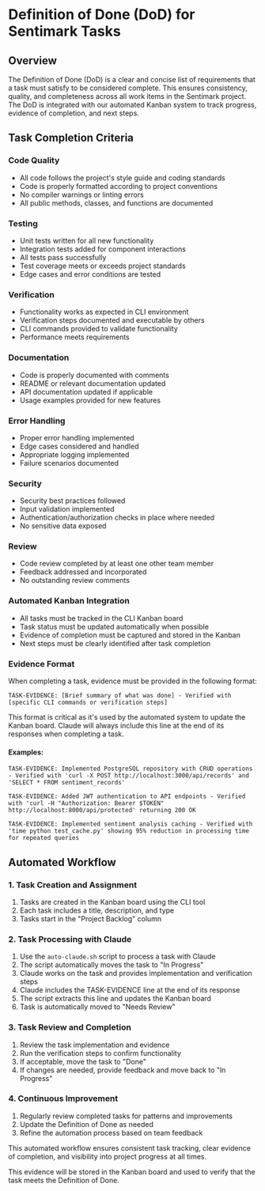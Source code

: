 # Definition of Done (DoD) for Sentimark Tasks

## Overview
The Definition of Done (DoD) is a clear and concise list of requirements that a task must satisfy to be considered complete. This ensures consistency, quality, and completeness across all work items in the Sentimark project. The DoD is integrated with our automated Kanban system to track progress, evidence of completion, and next steps.

## Task Completion Criteria

### Code Quality
- All code follows the project's style guide and coding standards
- Code is properly formatted according to project conventions
- No compiler warnings or linting errors
- All public methods, classes, and functions are documented

### Testing
- Unit tests written for all new functionality
- Integration tests added for component interactions
- All tests pass successfully
- Test coverage meets or exceeds project standards
- Edge cases and error conditions are tested

### Verification
- Functionality works as expected in CLI environment
- Verification steps documented and executable by others
- CLI commands provided to validate functionality
- Performance meets requirements

### Documentation
- Code is properly documented with comments
- README or relevant documentation updated
- API documentation updated if applicable
- Usage examples provided for new features

### Error Handling
- Proper error handling implemented
- Edge cases considered and handled
- Appropriate logging implemented
- Failure scenarios documented

### Security
- Security best practices followed
- Input validation implemented
- Authentication/authorization checks in place where needed
- No sensitive data exposed

### Review
- Code review completed by at least one other team member
- Feedback addressed and incorporated
- No outstanding review comments

### Automated Kanban Integration

- All tasks must be tracked in the CLI Kanban board
- Task status must be updated automatically when possible
- Evidence of completion must be captured and stored in the Kanban
- Next steps must be clearly identified after task completion

### Evidence Format

When completing a task, evidence must be provided in the following format:

```
TASK-EVIDENCE: [Brief summary of what was done] - Verified with [specific CLI commands or verification steps]
```

This format is critical as it's used by the automated system to update the Kanban board. Claude will always include this line at the end of its responses when completing a task.

#### Examples:
```
TASK-EVIDENCE: Implemented PostgreSQL repository with CRUD operations - Verified with 'curl -X POST http://localhost:3000/api/records' and 'SELECT * FROM sentiment_records'
```

```
TASK-EVIDENCE: Added JWT authentication to API endpoints - Verified with 'curl -H "Authorization: Bearer $TOKEN" http://localhost:8000/api/protected' returning 200 OK
```

```
TASK-EVIDENCE: Implemented sentiment analysis caching - Verified with 'time python test_cache.py' showing 95% reduction in processing time for repeated queries
```

## Automated Workflow

### 1. Task Creation and Assignment

1. Tasks are created in the Kanban board using the CLI tool
2. Each task includes a title, description, and type
3. Tasks start in the "Project Backlog" column

### 2. Task Processing with Claude

1. Use the `auto-claude.sh` script to process a task with Claude
2. The script automatically moves the task to "In Progress"
3. Claude works on the task and provides implementation and verification steps
4. Claude includes the TASK-EVIDENCE line at the end of its response
5. The script extracts this line and updates the Kanban board
6. Task is automatically moved to "Needs Review"

### 3. Task Review and Completion

1. Review the task implementation and evidence
2. Run the verification steps to confirm functionality
3. If acceptable, move the task to "Done"
4. If changes are needed, provide feedback and move back to "In Progress"

### 4. Continuous Improvement

1. Regularly review completed tasks for patterns and improvements
2. Update the Definition of Done as needed
3. Refine the automation process based on team feedback

This automated workflow ensures consistent task tracking, clear evidence of completion, and visibility into project progress at all times.

This evidence will be stored in the Kanban board and used to verify that the task meets the Definition of Done.

